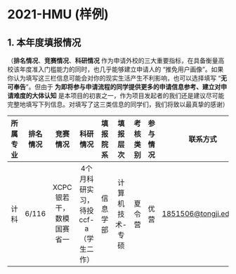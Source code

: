 # 2021-HMU (样例)

## 1. 本年度填报情况

（**排名情况**、**竞赛情况**、**科研情况** 作为申请外校的三大重要指标，在具备衡量高校该年度准入门槛能力的同时，也几乎能够建立申请人的 “推免用户画像”。如果你认为填写这三栏信息可能会对你的现实生活产生不利影响，也可以选择填写 “**无可奉告**”。但由于 **为即将参与申请流程的同学提供更多的申请信息参考、建立对申请难度的大体认知** 是本项目的初衷之一，作为项目发起者的我们还是建议尽可能完整地填写下列信息。对填写了这三类信息的同学们，我们将致以最真挚的感谢）

| 所属专业 | 排名情况 | 竞赛情况 | 科研情况 | 填报院系 | 填报层次 | 考核类别 | 参与情况 | 联系方式 | 备注 |
|:-:|:-:|:-:|:-:|:-:|:-:|:-:|:-:|:-:|:-:|
| 计科 | 6/116 |  XCPC银若干，数模国赛省一 | 4个月科研实习，待投ccf-a（学生二作） | 信息学部 | 计算机技术-专硕 | 夏令营 | 优营 | 1851506@tongji.edu.cn | 无 |

